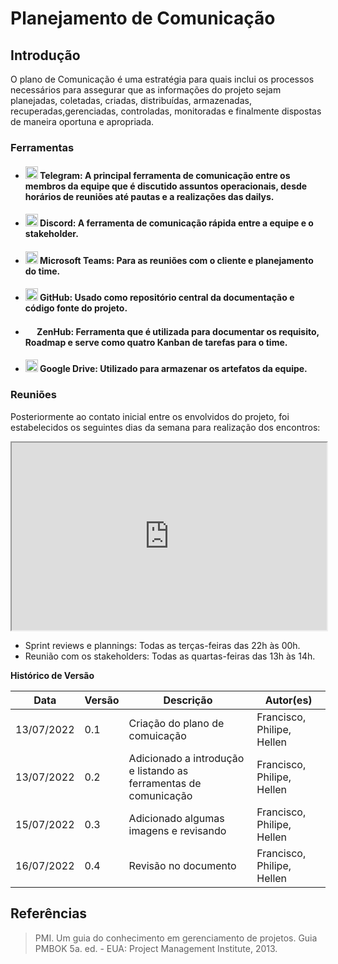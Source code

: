 # Planejamento de Comunicação

## Introdução

O plano de Comunicação é uma estratégia para quais inclui os processos necessários para assegurar que as informações do projeto sejam planejadas, coletadas, criadas, distribuídas, armazenadas, recuperadas,gerenciadas, controladas, monitoradas e finalmente dispostas de maneira oportuna e apropriada.

### Ferramentas

- <h4><img src="https://www.freepnglogos.com/uploads/telegram-logo-png-0.png" height="20px" width="20px"> Telegram: A principal ferramenta de comunicação entre os membros da equipe que é discutido assuntos operacionais, desde horários de reuniões até pautas e a realizações das dailys.
- <h4><img src="https://www.freepnglogos.com/uploads/discord-logo-png/discord-logo-logodownload-download-logotipos-1.png" height="20px" width="20px"> Discord: A ferramenta de comunicação rápida entre a equipe e o stakeholder.
- <h4><img src="https://d1fdloi71mui9q.cloudfront.net/KG6Bw8GRJOgOyoDgxblL_wKaXXL2c0b1Zi2DP" height="20px" width="20px"> Microsoft Teams: Para as reuniões com o cliente e planejamento do time.
- <h4><img src="https://pngimg.com/uploads/github/github_PNG40.png" height="20px" width="20px"> GitHub: Usado como repositório central da documentação e código fonte do projeto.
- <h4><img src="https://app.zenhub.com/dist/favicon/apple-touch-icon.png" height="15px" width="15px"> ZenHub: Ferramenta que é utilizada para documentar os requisito, Roadmap e serve como quatro Kanban de tarefas para o time.
- <h4><img src="https://daveberesford.co.uk/wp-content/uploads/2021/01/google-drive-logo.png" height="20px" width="20px"> Google Drive: Utilizado para armazenar os artefatos da equipe.

### Reuniões

Posteriormente ao contato inicial entre os envolvidos do projeto, foi estabelecidos os seguintes dias da semana para realização dos encontros:

<iframe src="https://docs.google.com/spreadsheets/d/e/2PACX-1vRYiiiXPkLrwOKSVktfTpl_sa7QgY_pH0F15D5nPAfTpHghgIPZpipEDTho5Yx4itKEn9q6ay-OvcrS/pubhtml?gid=96807035&amp;single=true&amp;widget=true&amp;headers=false" width = "100%" height = "300 "></iframe>

- Sprint reviews e plannings: Todas as terças-feiras das 22h às 00h.
- Reunião com os stakeholders: Todas as quartas-feiras das 13h às 14h.

**Histórico de Versão**

| Data       | Versão | Descrição                                                        | Autor(es)                  |
| ---------- | ------ | ---------------------------------------------------------------- | -------------------------- |
| 13/07/2022 | 0.1    | Criação do plano de comuicação                                   | Francisco, Philipe, Hellen |
| 13/07/2022 | 0.2    | Adicionado a introdução e listando as ferramentas de comunicação | Francisco, Philipe, Hellen |
| 15/07/2022 | 0.3    | Adicionado algumas imagens e revisando                           | Francisco, Philipe, Hellen |
| 16/07/2022 | 0.4    | Revisão no documento                                             | Francisco, Philipe, Hellen |

## Referências

> PMI. Um guia do conhecimento em gerenciamento de projetos. Guia PMBOK 5a. ed. - EUA: Project Management Institute, 2013.
